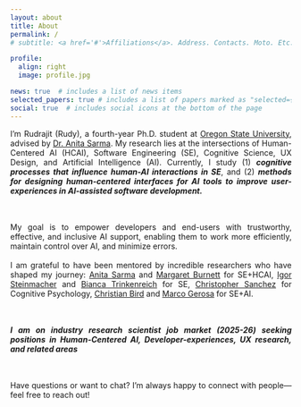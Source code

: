 ```yaml
---
layout: about
title: About
permalink: /
# subtitle: <a href='#'>Affiliations</a>. Address. Contacts. Moto. Etc.

profile:
  align: right
  image: profile.jpg

news: true  # includes a list of news items
selected_papers: true # includes a list of papers marked as "selected={true}"
social: true  # includes social icons at the bottom of the page
---
```



<div style="text-align: justify;">
  I’m Rudrajit (Rudy), a fourth-year Ph.D. student at <a href="https://engineering.oregonstate.edu/EECS">Oregon State University</a>, advised by <a href="https://web.engr.oregonstate.edu/~sarmaa/">Dr. Anita Sarma</a>. My research lies at the intersections of Human-Centered AI (HCAI), Software Engineering (SE), Cognitive Science, UX Design, and Artificial Intelligence (AI). Currently, I study (1) <strong><em>cognitive processes that influence human-AI interactions in SE</em></strong>, and (2) <strong><em>methods for designing human-centered interfaces for AI tools to improve user-experiences in AI-assisted software development.</em></strong> 

  <br><br>
  My goal is to empower developers and end-users with trustworthy, effective, and inclusive AI support, enabling them to work more efficiently, maintain control over AI, and minimize errors.
  <br><br>
  I am grateful to have been mentored by incredible researchers who have shaped my journey: <a href="https://web.engr.oregonstate.edu/~sarmaa/">Anita Sarma</a> and <a href="https://web.engr.oregonstate.edu/~burnett/">Margaret Burnett</a> for SE+HCAI, <a href="https://www.igor.pro.br/">Igor Steinmacher</a> and <a href="https://biancatrink.github.io/">Bianca Trinkenreich</a> for SE, <a href="https://sites.google.com/view/casanchezphd">Christopher Sanchez</a> for Cognitive Psychology, <a href="https://www.microsoft.com/en-us/research/people/cbird/">Christian Bird</a> and <a href="https://www.ime.usp.br/~gerosa/">Marco Gerosa</a> for SE+AI.

  <br><br>
<strong><em>I am on industry research scientist job market (2025-26) seeking positions in Human-Centered AI, Developer-experiences, UX research, and related areas</em></strong>

  <br><br>
  Have questions or want to chat? I’m always happy to connect with people—feel free to reach out!
</div>